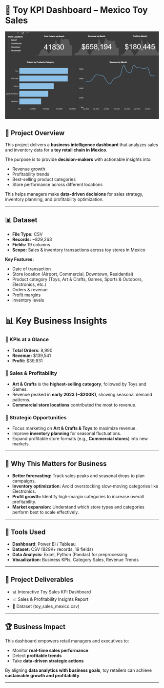 # 🧸 Toy KPI Dashboard – Mexico Toy Sales  

![Dashboard Preview](https://github.com/Jericho0015/Toy-KPI-Dashboard---Mexico-Toy-Sales-/blob/main/Dashboard%20Preview/Dashboard_preview.png)  

## 📌 Project Overview  
This project delivers a **business intelligence dashboard** that analyzes sales and inventory data for a **toy retail chain in Mexico**.  

The purpose is to provide **decision-makers** with actionable insights into:  
- Revenue growth  
- Profitability trends  
- Best-selling product categories  
- Store performance across different locations  

This helps managers make **data-driven decisions** for sales strategy, inventory planning, and profitability optimization.  

---

## 📊 Dataset  
- **File Type:** CSV  
- **Records:** ~829,263  
- **Fields:** 19 columns  
- **Scope:** Sales & inventory transactions across toy stores in Mexico  

**Key Features:**  
- Date of transaction  
- Store location (Airport, Commercial, Downtown, Residential)  
- Product category (Toys, Art & Crafts, Games, Sports & Outdoors, Electronics, etc.)  
- Orders & revenue  
- Profit margins  
- Inventory levels  

# 📊 Key Business Insights  

### 🔹 KPIs at a Glance  
- **Total Orders:** 8,990  
- **Revenue:** $139,541  
- **Profit:** $39,931  

### 🔹 Sales & Profitability  
- **Art & Crafts** is the **highest-selling category**, followed by Toys and Games.  
- Revenue peaked in **early 2023 (~$200K)**, showing seasonal demand patterns.  
- **Commercial store locations** contributed the most to revenue.  

### 🔹 Strategic Opportunities  
- Focus marketing on **Art & Crafts & Toys** to maximize revenue.  
- Improve **inventory planning** for seasonal fluctuations.  
- Expand profitable store formats (e.g., **Commercial stores**) into new markets.  

---

## 🎯 Why This Matters for Business  
- **Better forecasting:** Track sales peaks and seasonal drops to plan campaigns.  
- **Inventory optimization:** Avoid overstocking slow-moving categories like Electronics.  
- **Profit growth:** Identify high-margin categories to increase overall profitability.  
- **Market expansion:** Understand which store types and categories perform best to scale effectively.  

---

## 🚀 Tools Used  
- **Dashboard:** Power BI / Tableau  
- **Dataset:** CSV (829K+ records, 19 fields)  
- **Data Analysis:** Excel, Python (Pandas) for preprocessing  
- **Visualization:** Business KPIs, Category Sales, Revenue Trends  

---

## 📂 Project Deliverables  
- 📊 Interactive Toy Sales KPI Dashboard  
- 📈 Sales & Profitability Insights Report  
- 📁 Dataset (toy_sales_mexico.csv)  

---

## 🏆 Business Impact  
This dashboard empowers retail managers and executives to:  
- Monitor **real-time sales performance**  
- Detect **profitable trends**  
- Take **data-driven strategic actions**  

By aligning **data analytics with business goals**, toy retailers can achieve **sustainable growth and profitability**.  

---

